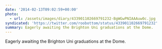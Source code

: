 ```yaml
---
date: '2014-02-13T09:02:59+00:00'
photo:
  - url: /assets/images/diary/433901102669791232-BgWGwPNIAAAuw0c.jpg
syndicated: 'https://twitter.com/roobottom/status/433901102669791232'
summary: Eagerly awaiting the Brighton Uni graduations at the Dome.
---
```

Eagerly awaiting the Brighton Uni graduations at the Dome. 
